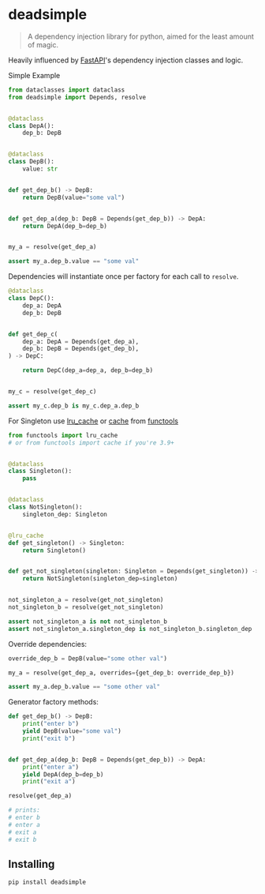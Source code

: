 # deadsimple

> A dependency injection library for python, aimed for the least amount of magic.

Heavily influenced by [FastAPI]'s dependency injection classes and logic.


Simple Example

```python
from dataclasses import dataclass
from deadsimple import Depends, resolve


@dataclass
class DepA():
    dep_b: DepB


@dataclass
class DepB():
    value: str


def get_dep_b() -> DepB:
    return DepB(value="some val")


def get_dep_a(dep_b: DepB = Depends(get_dep_b)) -> DepA:
    return DepA(dep_b=dep_b)


my_a = resolve(get_dep_a)

assert my_a.dep_b.value == "some val"
```


Dependencies will instantiate once per factory for each call to `resolve`.

```python
@dataclass
class DepC():
    dep_a: DepA
    dep_b: DepB


def get_dep_c(
    dep_a: DepA = Depends(get_dep_a),
    dep_b: DepB = Depends(get_dep_b),
) -> DepC:

    return DepC(dep_a=dep_a, dep_b=dep_b)


my_c = resolve(get_dep_c)

assert my_c.dep_b is my_c.dep_a.dep_b
```


For Singleton use [lru_cache] or [cache] from [functools]

```python
from functools import lru_cache
# or from functools import cache if you're 3.9+


@dataclass
class Singleton():
    pass


@dataclass
class NotSingleton():
    singleton_dep: Singleton


@lru_cache
def get_singleton() -> Singleton:
    return Singleton()


def get_not_singleton(singleton: Singleton = Depends(get_singleton)) -> NotSingleton:
    return NotSingleton(singleton_dep=singleton)


not_singleton_a = resolve(get_not_singleton)
not_singleton_b = resolve(get_not_singleton)

assert not_singleton_a is not not_singleton_b
assert not_singleton_a.singleton_dep is not_singleton_b.singleton_dep
```

Override dependencies:

```python
override_dep_b = DepB(value="some other val")

my_a = resolve(get_dep_a, overrides={get_dep_b: override_dep_b})

assert my_a.dep_b.value == "some other val"
```

Generator factory methods:

```python
def get_dep_b() -> DepB:
    print("enter b")
    yield DepB(value="some val")
    print("exit b")


def get_dep_a(dep_b: DepB = Depends(get_dep_b)) -> DepA:
    print("enter a")
    yield DepA(dep_b=dep_b)
    print("exit a")

resolve(get_dep_a)

# prints:
# enter b
# enter a
# exit a
# exit b
```


## Installing

```
pip install deadsimple
```


[FastAPI]: https://github.com/tiangolo/fastapi
[lru_cache]: https://docs.python.org/3/library/functools.html#functools.lru_cache
[cache]: https://docs.python.org/3/library/functools.html#functools.cache
[functools]: https://docs.python.org/3/library/functools.html
